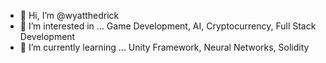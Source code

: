 - 👋 Hi, I’m @wyatthedrick
- 👀 I’m interested in ... Game Development, AI, Cryptocurrency, Full Stack Development
- 🌱 I’m currently learning ... Unity Framework, Neural Networks, Solidity
<!--- 📫 How to reach me ... -->

<!---
wyatthedrick/wyatthedrick is a ✨ special ✨ repository because its `README.md` (this file) appears on your GitHub profile.
You can click the Preview link to take a look at your changes.
--->
